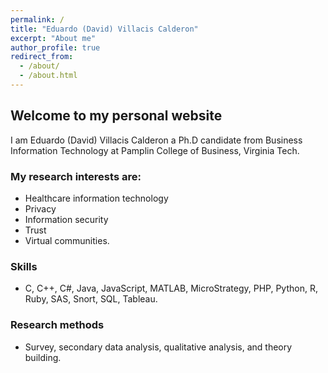 ```yaml
---
permalink: /
title: "Eduardo (David) Villacis Calderon"
excerpt: "About me"
author_profile: true
redirect_from: 
  - /about/
  - /about.html
---
```


Welcome to my personal website
-------

I am Eduardo (David) Villacis Calderon a Ph.D candidate from Business Information Technology at Pamplin College of Business, Virginia Tech. 

### My research interests are:
 * Healthcare information technology
 * Privacy
 * Information security
 * Trust
 * Virtual communities.

### Skills
* C, C++, C#, Java, JavaScript, MATLAB, MicroStrategy, PHP, Python, R, Ruby, SAS, Snort, SQL, Tableau.

### Research methods
* Survey, secondary data analysis, qualitative analysis, and theory building.